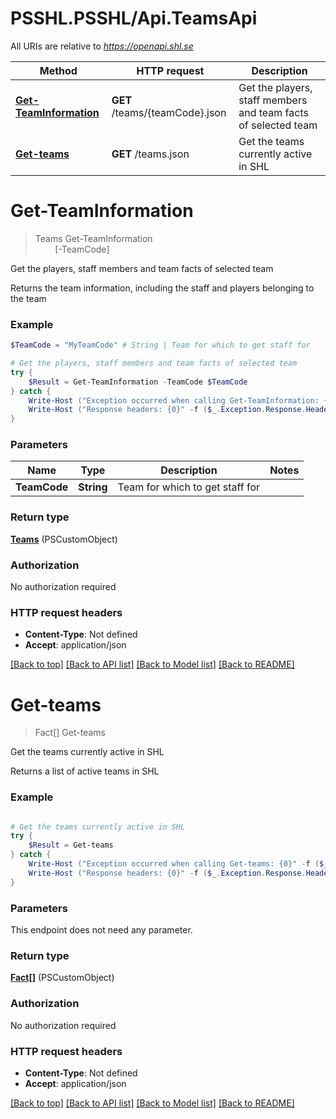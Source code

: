 # PSSHL.PSSHL/Api.TeamsApi

All URIs are relative to *https://openapi.shl.se*

Method | HTTP request | Description
------------- | ------------- | -------------
[**Get-TeamInformation**](TeamsApi.md#Get-TeamInformation) | **GET** /teams/{teamCode}.json | Get the players, staff members and team facts of selected team
[**Get-teams**](TeamsApi.md#Get-teams) | **GET** /teams.json | Get the teams currently active in SHL


<a name="Get-TeamInformation"></a>
# **Get-TeamInformation**
> Teams Get-TeamInformation<br>
> &nbsp;&nbsp;&nbsp;&nbsp;&nbsp;&nbsp;&nbsp;&nbsp;[-TeamCode] <String><br>

Get the players, staff members and team facts of selected team

Returns the team information, including the staff and players belonging to the team

### Example
```powershell
$TeamCode = "MyTeamCode" # String | Team for which to get staff for

# Get the players, staff members and team facts of selected team
try {
    $Result = Get-TeamInformation -TeamCode $TeamCode
} catch {
    Write-Host ("Exception occurred when calling Get-TeamInformation: {0}" -f ($_.ErrorDetails | ConvertFrom-Json))
    Write-Host ("Response headers: {0}" -f ($_.Exception.Response.Headers | ConvertTo-Json))
}
```

### Parameters

Name | Type | Description  | Notes
------------- | ------------- | ------------- | -------------
 **TeamCode** | **String**| Team for which to get staff for | 

### Return type

[**Teams**](Teams.md) (PSCustomObject)

### Authorization

No authorization required

### HTTP request headers

 - **Content-Type**: Not defined
 - **Accept**: application/json

[[Back to top]](#) [[Back to API list]](../README.md#documentation-for-api-endpoints) [[Back to Model list]](../README.md#documentation-for-models) [[Back to README]](../README.md)

<a name="Get-teams"></a>
# **Get-teams**
> Fact[] Get-teams<br>

Get the teams currently active in SHL

Returns a list of active teams in SHL

### Example
```powershell

# Get the teams currently active in SHL
try {
    $Result = Get-teams
} catch {
    Write-Host ("Exception occurred when calling Get-teams: {0}" -f ($_.ErrorDetails | ConvertFrom-Json))
    Write-Host ("Response headers: {0}" -f ($_.Exception.Response.Headers | ConvertTo-Json))
}
```

### Parameters
This endpoint does not need any parameter.

### Return type

[**Fact[]**](Fact.md) (PSCustomObject)

### Authorization

No authorization required

### HTTP request headers

 - **Content-Type**: Not defined
 - **Accept**: application/json

[[Back to top]](#) [[Back to API list]](../README.md#documentation-for-api-endpoints) [[Back to Model list]](../README.md#documentation-for-models) [[Back to README]](../README.md)

